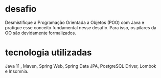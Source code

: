 # desafio
Desmistifique a Programação Orientada a Objetos (POO) com Java e pratique esse conceito fundamental nesse desafio. Para isso, os pilares da OO são devidamente formalizados.

# tecnologia utilizadas
Java 11 , Maven, Spring Web, Spring Data JPA, PostgreSQL Driver, Lombok e Insomnia.
